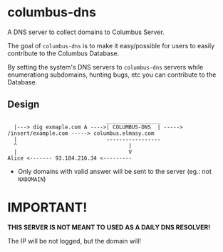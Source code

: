 # columbus-dns

A DNS server to collect domains to Columbus Server.

The goal of `columbus-dns` is to make it easy/possible for users to easily  contribute to the Columbus Database.

By setting the system's DNS servers to `columbus-dns` servers while enumerationg subdomains, hunting bugs, etc  you can contribute to the Database.

## Design

```
                               _________________
  |---> dig exmaple.com A ---->| COLUMBUS-DNS  | -----> /insert/example.com -----> columbus.elmasy.com
  |                            -----------------
  ^                                   |
  |                                   V
Alice <------- 93.184.216.34 <---------

```

- Only domains with valid answer will be sent to the server (eg.: not `NXDOMAIN`)

# IMPORTANT!

**THIS SERVER IS NOT MEANT TO USED AS A DAILY DNS RESOLVER!** 

The IP will be not logged, but the domain will!
